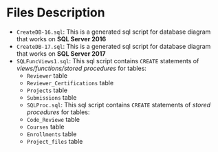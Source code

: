 # Files Description
- `CreateDB-16.sql`: This is a generated sql script for database diagram that works on **SQL Server 2016**
- `CreateDB-17.sql`: This is a generated sql script for database diagram that works on **SQL Server 2017**
- `SQLFuncViews1.sql`: This sql script contains `CREATE` statements of *views/functions/stored procedures* for tables:
  - `Reviewer` table
  - `Reviewer_Certifications` table
  - `Projects` table
  - `Submissions` table
  - `SQLProc.sql`: This sql script contains `CREATE` statements of *stored procedures* for tables:
  - `Code_Reviewe` table
  - `Courses` table
  - `Enrollments` table
  - `Project_files` table